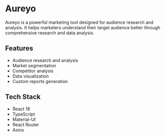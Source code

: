 # Aureyo

Aureyo is a powerful marketing tool designed for audience research and analysis. It helps marketers understand their target audience better through comprehensive research and data analysis.

## Features

- Audience research and analysis
- Market segmentation
- Competitor analysis
- Data visualization
- Custom reports generation

## Tech Stack

- React 18
- TypeScript
- Material-UI
- React Router
- Axios
